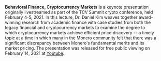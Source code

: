 **Behavioral Finance, Cryptocurrency Markets** is a keynote presentation originally livestreamed as part of the TCV Summit crypto conference, held February 4-5, 2021.  In this lecture, Dr. Daniel Kim weaves together award-winning research from academic finance with case studies from both the legacy financial and cryptocurrency markets to examine the degree to which cryptocurrency markets achieve efficient price discovery -- a timely topic at a time in which many in the Monero community felt that there was a significant discrepancy between Monero's fundamental merits and its market pricing.  The presentation was released for free public viewing on February 14, 2021 at [Youtube](https://www.youtube.com/watch?v=REC5V7d3pqM).  

